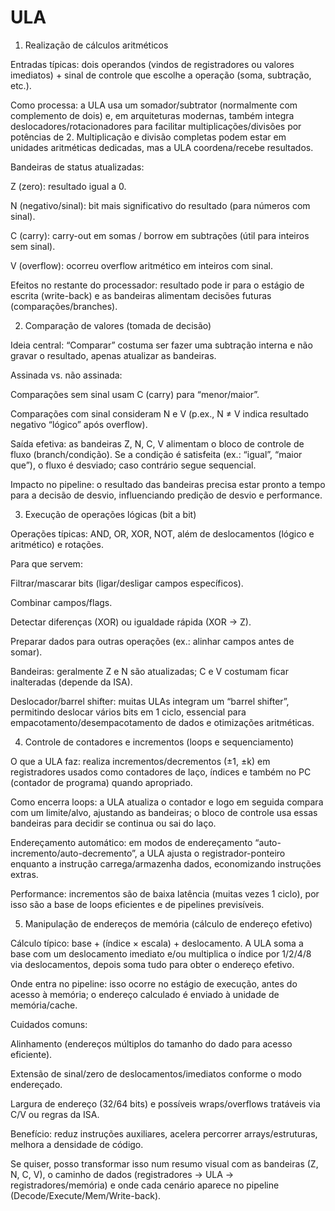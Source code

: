 # ULA
1) Realização de cálculos aritméticos

Entradas típicas: dois operandos (vindos de registradores ou valores imediatos) + sinal de controle que escolhe a operação (soma, subtração, etc.).

Como processa: a ULA usa um somador/subtrator (normalmente com complemento de dois) e, em arquiteturas modernas, também integra deslocadores/rotacionadores para facilitar multiplicações/divisões por potências de 2. Multiplicação e divisão completas podem estar em unidades aritméticas dedicadas, mas a ULA coordena/recebe resultados.

Bandeiras de status atualizadas:

Z (zero): resultado igual a 0.

N (negativo/sinal): bit mais significativo do resultado (para números com sinal).

C (carry): carry-out em somas / borrow em subtrações (útil para inteiros sem sinal).

V (overflow): ocorreu overflow aritmético em inteiros com sinal.

Efeitos no restante do processador: resultado pode ir para o estágio de escrita (write-back) e as bandeiras alimentam decisões futuras (comparações/branches).

2) Comparação de valores (tomada de decisão)


Ideia central: “Comparar” costuma ser fazer uma subtração interna e não gravar o resultado, apenas atualizar as bandeiras.

Assinada vs. não assinada:

Comparações sem sinal usam C (carry) para “menor/maior”.

Comparações com sinal consideram N e V (p.ex., N ≠ V indica resultado negativo “lógico” após overflow).

Saída efetiva: as bandeiras Z, N, C, V alimentam o bloco de controle de fluxo (branch/condição). Se a condição é satisfeita (ex.: “igual”, “maior que”), o fluxo é desviado; caso contrário segue sequencial.

Impacto no pipeline: o resultado das bandeiras precisa estar pronto a tempo para a decisão de desvio, influenciando predição de desvio e performance.

3) Execução de operações lógicas (bit a bit)


Operações típicas: AND, OR, XOR, NOT, além de deslocamentos (lógico e aritmético) e rotações.

Para que servem:

Filtrar/mascarar bits (ligar/desligar campos específicos).

Combinar campos/flags.

Detectar diferenças (XOR) ou igualdade rápida (XOR → Z).

Preparar dados para outras operações (ex.: alinhar campos antes de somar).

Bandeiras: geralmente Z e N são atualizadas; C e V costumam ficar inalteradas (depende da ISA).

Deslocador/barrel shifter: muitas ULAs integram um “barrel shifter”, permitindo deslocar vários bits em 1 ciclo, essencial para empacotamento/desempacotamento de dados e otimizações aritméticas.

4) Controle de contadores e incrementos (loops e sequenciamento)


O que a ULA faz: realiza incrementos/decrementos (±1, ±k) em registradores usados como contadores de laço, índices e também no PC (contador de programa) quando apropriado.

Como encerra loops: a ULA atualiza o contador e logo em seguida compara com um limite/alvo, ajustando as bandeiras; o bloco de controle usa essas bandeiras para decidir se continua ou sai do laço.

Endereçamento automático: em modos de endereçamento “auto-incremento/auto-decremento”, a ULA ajusta o registrador-ponteiro enquanto a instrução carrega/armazenha dados, economizando instruções extras.

Performance: incrementos são de baixa latência (muitas vezes 1 ciclo), por isso são a base de loops eficientes e de pipelines previsíveis.

5) Manipulação de endereços de memória (cálculo de endereço efetivo)


Cálculo típico: base + (índice × escala) + deslocamento. A ULA soma a base com um deslocamento imediato e/ou multiplica o índice por 1/2/4/8 via deslocamentos, depois soma tudo para obter o endereço efetivo.

Onde entra no pipeline: isso ocorre no estágio de execução, antes do acesso à memória; o endereço calculado é enviado à unidade de memória/cache.

Cuidados comuns:

Alinhamento (endereços múltiplos do tamanho do dado para acesso eficiente).

Extensão de sinal/zero de deslocamentos/imediatos conforme o modo endereçado.

Largura de endereço (32/64 bits) e possíveis wraps/overflows tratáveis via C/V ou regras da ISA.

Benefício: reduz instruções auxiliares, acelera percorrer arrays/estruturas, melhora a densidade de código.

Se quiser, posso transformar isso num resumo visual com as bandeiras (Z, N, C, V), o caminho de dados (registradores → ULA → registradores/memória) e onde cada cenário aparece no pipeline (Decode/Execute/Mem/Write-back).
